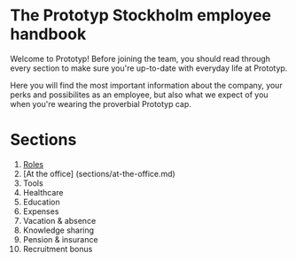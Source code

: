 # The Prototyp Stockholm employee handbook
Welcome to Prototyp! Before joining the team, you should read through every section to make sure you're up-to-date with everyday life at Prototyp.

Here you will find the most important information about the company, your perks and possibilites as an employee, but also what we expect of you when you're wearing the proverbial Prototyp cap.

# Sections
1. [Roles](sections/roles.md)
2. [At the office] (sections/at-the-office.md)
3. Tools
4. Healthcare
5. Education
6. Expenses
7. Vacation & absence
8. Knowledge sharing
9. Pension & insurance
10. Recruitment bonus
